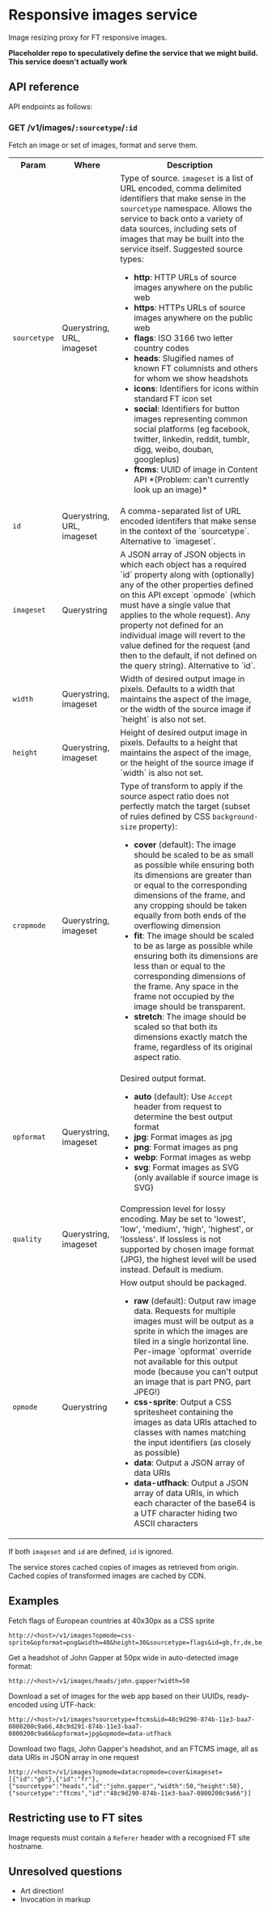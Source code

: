 # Responsive images service

Image resizing proxy for FT responsive images.

**Placeholder repo to speculatively define the service that we might build.  This service doesn't actually work**

## API reference

API endpoints as follows:

### GET /v1/images/`:sourcetype`/`:id`

Fetch an image or set of images, format and serve them.

<table class='o-techdocs-table'>
  <tr>
    <th>Param</th><th>Where</th><th>Description</th>
  </tr><tr>
    <td><code>sourcetype</code></td>
    <td>Querystring, URL, imageset</td>
    <td>
	    Type of source.  <code>imageset</code> is a list of URL encoded, comma delimited identifiers that make sense in the <code>sourcetype</code> namespace.  Allows the service to back onto a variety of data sources, including sets of images that may be built into the service itself.  Suggested source types:
	    <ul>
	    	<li><strong>http</strong>: HTTP URLs of source images anywhere on the public web</li>
	    	<li><strong>https</strong>: HTTPs URLs of source images anywhere on the public web</li>
	    	<li><strong>flags</strong>: ISO 3166 two letter country codes</li>
	    	<li><strong>heads</strong>: Slugified names of known FT columnists and others for whom we show headshots</li>
            <li><strong>icons</strong>: Identifiers for icons within standard FT icon set</li>
            <li><strong>social</strong>: Identifiers for button images representing common social platforms (eg facebook, twitter, linkedin, reddit, tumblr, digg, weibo, douban, googleplus)</li>
	    	<li><strong>ftcms</strong>: UUID of image in Content API *(Problem: can't currently look up an image)*</li>
		</ul>
	</td>
  </tr><tr>
    <td><code>id</code></td>
    <td>Querystring, URL, imageset</td>
    <td>A comma-separated list of URL encoded identifers that make sense in the context of the `sourcetype`.  Alternative to `imageset`.</td>
  </tr><tr>
    <td><code>imageset</code></td>
    <td>Querystring</td>
    <td>A JSON array of JSON objects in which each object has a required `id` property along with (optionally) any of the other properties defined on this API except `opmode` (which must have a single value that applies to the whole request).  Any property not defined for an individual image will revert to the value defined for the request (and then to the default, if not defined on the query string).  Alternative to `id`.</td>
  </tr><tr>
    <td><code>width</code></td>
    <td>Querystring, imageset</td>
    <td>Width of desired output image in pixels.  Defaults to a width that maintains the aspect of the image, or the width of the source image if `height` is also not set.</td>
  </tr><tr>
    <td><code>height</code></td>
    <td>Querystring, imageset</td>
    <td>Height of desired output image in pixels.  Defaults to a height that maintains the aspect of the image, or the height of the source image if `width` is also not set.</td>
  </tr><tr>
    <td><code>cropmode</code></td>
    <td>Querystring, imageset</td>
    <td>
    	Type of transform to apply if the source aspect ratio does not perfectly match the target (subset of rules defined by CSS <code>background-size</code> property):
    	<ul>
    		<li><strong>cover</strong> (default): The image should be scaled to be as small as possible while ensuring both its dimensions are greater than or equal to the corresponding dimensions of the frame, and any cropping should be taken equally from both ends of the overflowing dimension</li>
    		<li><strong>fit</strong>: The image should be scaled to be as large as possible while ensuring both its dimensions are less than or equal to the corresponding dimensions of the frame.  Any space in the frame not occupied by the image should be transparent.</li>
    		<li><strong>stretch</strong>: The image should be scaled so that both its dimensions exactly match the frame, regardless of its original aspect ratio.</li>
    	</ul>
    </td>
  </tr><tr>
    <td><code>opformat</code></td>
    <td>Querystring, imageset</td>
    <td>
    	Desired output format.
    	<ul>
    		<li><strong>auto</strong> (default): Use <code>Accept</code> header from request to determine the best output format</li>
    		<li><strong>jpg</strong>: Format images as jpg</li>
    		<li><strong>png</strong>: Format images as png</li>
    		<li><strong>webp</strong>: Format images as webp</li>
    		<li><strong>svg</strong>: Format images as SVG (only available if source image is SVG)</li>
    	</ul>
    </td>
  </tr><tr>
    <td><code>quality</code></td>
    <td>Querystring, imageset</td>
    <td>Compression level for lossy encoding.  May be set to 'lowest', 'low', 'medium', 'high', 'highest', or 'lossless'. If lossless is not supported by chosen image format (JPG), the highest level will be used instead.  Default is medium.</td>
  </tr><tr>
    <td><code>opmode</code></td>
    <td>Querystring</td>
    <td>
    	How output should be packaged.
    	<ul>
    		<li><strong>raw</strong> (default): Output raw image data.  Requests for multiple images must will be output as a sprite in which the images are tiled in a single horizontal line. Per-image `opformat` override not available for this output mode (because you can't output an image that is part PNG, part JPEG!)</li>
    		<li><strong>css-sprite</strong>: Output a CSS spritesheet containing the images as data URIs attached to classes with names matching the input identifiers (as closely as possible)</li>
    		<li><strong>data</strong>: Output a JSON array of data URIs</li>
    		<li><strong>data-utfhack</strong>: Output a JSON array of data URIs, in which each character of the base64 is a UTF character hiding two ASCII characters</li>
    	</ul>
    </td>
  </tr>
</table>

If both `imageset` and `id` are defined, `id` is ignored.

The service stores cached copies of images as retrieved from origin.  Cached copies of transformed images are cached by CDN.

## Examples

Fetch flags of European countries at 40x30px as a CSS sprite

    http://<host>/v1/images?opmode=css-sprite&opformat=png&width=40&height=30&sourcetype=flags&id=gb,fr,de,be,es,fi,hu,it,je,lt,no,pl,se

Get a headshot of John Gapper at 50px wide in auto-detected image format:

	http://<host>/v1/images/heads/john.gapper?width=50

Download a set of images for the web app based on their UUIDs, ready-encoded using UTF-hack:

	http://<host>/v1/images?sourcetype=ftcms&id=48c9d290-874b-11e3-baa7-0800200c9a66,48c9d291-874b-11e3-baa7-0800200c9a66&opformat=jpg&opmode=data-utfhack

Download two flags, John Gapper's headshot, and an FTCMS image, all as data URIs in JSON array in one request

    http://<host>/v1/images?opmode=datacropmode=cover&imageset=[{"id":"gb"},{"id":"fr"},{"sourcetype":"heads","id":"john.gapper","width":50,"height":50},{"sourcetype":"ftcms","id":"48c9d290-874b-11e3-baa7-0800200c9a66"}]

## Restricting use to FT sites

Image requests must contain a `Referer` header with a recognised FT site hostname.

## Unresolved questions

* Art direction!
* Invocation in markup
